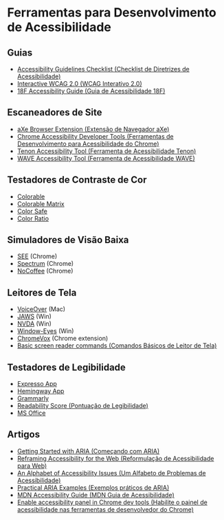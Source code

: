 # Ferramentas para Desenvolvimento de Acessibilidade

## Guias
* [Accessibility Guidelines Checklist (Checklist de Diretrizes de Acessibilidade)](http://accessibility.voxmedia.com)
* [Interactive WCAG 2.0 (WCAG Interativo 2.0)](http://code.viget.com/interactive-wcag/)
* [18F Accessibility Guide (Guia de Acessibilidade 18F)](https://pages.18f.gov/accessibility/checklist/)

## Escaneadores de Site
* [aXe Browser Extension (Extensão de Navegador aXe)](http://www.deque.com/products/axe/)
* [Chrome Accessibility Developer Tools (Ferramentas de Desenvolvimento para Acessibilidade do Chrome)](https://chrome.google.com/webstore/detail/accessibility-developer-t/fpkknkljclfencbdbgkenhalefipecmb)
* [Tenon Accessibility Tool (Ferramenta de Acessibilidade Tenon)](https://tenon.io)
* [WAVE Accessibility Tool (Ferramenta de Acessibilidade WAVE)](http://wave.webaim.org)

## Testadores de Contraste de Cor
* [Colorable](http://jxnblk.com/colorable/demos/text/)
* [Colorable Matrix](http://jxnblk.com/colorable/demos/matrix/)
* [Color Safe](http://colorsafe.co)
* [Color Ratio](http://leaverou.github.io/contrast-ratio/)

## Simuladores de Visão Baixa
* [SEE](https://chrome.google.com/webstore/detail/see/dkihcccbkkakkbpikjmpnbamkgbjfdcn) (Chrome)
* [Spectrum](https://chrome.google.com/webstore/detail/spectrum/ofclemegkcmilinpcimpjkfhjfgmhieb) (Chrome)
* [NoCoffee](https://chrome.google.com/webstore/detail/nocoffee/jjeeggmbnhckmgdhmgdckeigabjfbddl) (Chrome)

## Leitores de Tela
* [VoiceOver](http://www.apple.com/accessibility/) (Mac)
* [JAWS](http://www.freedomscientific.com/Products/Blindness/JAWS) (Win)
* [NVDA](https://www.nvaccess.org) (Win)
* [Window-Eyes](https://www.aisquared.com/products/window-eyes/) (Win)
* [ChromeVox](http://www.chromevox.com) (Chrome extension)
* [Basic screen reader commands (Comandos Básicos de Leitor de Tela)](https://www.paciellogroup.com/blog/2015/01/basic-screen-reader-commands-for-accessibility-testing/)

## Testadores de Legibilidade
* [Expresso App](http://www.expresso-app.org)
* [Hemingway App](http://www.hemingwayapp.com)
* [Grammarly](https://www.grammarly.com)
* [Readability Score (Pontuação de Legibilidade)](https://readability-score.com/text/)
* [MS Office](https://support.office.com/pt-br/article/Testar-a-legibilidade-do-documento-85b4969e-e80a-4777-8dd3-f7fc3c8b3fd2?ui=pt-BR&rs=pt-BR&ad=BR)

## Artigos
* [Getting Started with ARIA (Começando com ARIA)](http://a11yproject.com/posts/getting-started-aria/)
* [Reframing Accessibility for the Web (Reformulação de Acessibilidade para Web)](http://alistapart.com/article/reframing-accessibility-for-the-web)
* [An Alphabet of Accessibility Issues (Um Alfabeto de Problemas de Acessibilidade)](https://the-pastry-box-project.net/anne-gibson/2014-July-31)
* [Practical ARIA Examples (Exemplos práticos de ARIA)](http://heydonworks.com/practical_aria_examples/)
* [MDN Accessibility Guide (MDN Guia de Acessibilidade)](https://developer.mozilla.org/en-US/docs/Learn/Accessibility)
* [Enable accessibility panel in Chrome dev tools (Habilite o painel de acessibilidade nas ferramentas de desenvolvedor do Chrome)](https://umaar.com/dev-tips/101-accessibility-inspection/)
